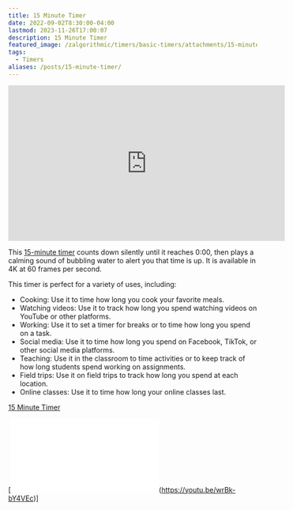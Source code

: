 ```yaml
---
title: 15 Minute Timer
date: 2022-09-02T8:30:00-04:00
lastmod: 2023-11-26T17:00:07
description: 15 Minute Timer
featured_image: /zalgorithmic/timers/basic-timers/attachments/15-minute-timer.jpg
tags:
  - Timers
aliases: /posts/15-minute-timer/
---
```


<div class="iframe-16-9-container">
<iframe class="youTubeIframe" width="560" height="315" src="https://www.youtube.com/embed/wrBk-bY4VEc" title="15 Minute Timer" frameborder="0" allow="accelerometer; autoplay; clipboard-write; encrypted-media; gyroscope; picture-in-picture; web-share" allowfullscreen></iframe>
</div>

This [15-minute timer](https://youtu.be/wrBk-bY4VEc) counts down silently until it reaches 0:00, then plays a calming sound of bubbling water to alert you that time is up. It is available in 4K at 60 frames per second.

This timer is perfect for a variety of uses, including:

- Cooking: Use it to time how long you cook your favorite meals.
- Watching videos: Use it to track how long you spend watching videos on YouTube or other platforms.
- Working: Use it to set a timer for breaks or to time how long you spend on a task.
- Social media: Use it to time how long you spend on Facebook, TikTok, or other social media platforms.
- Teaching: Use it in the classroom to time activities or to keep track of how long students spend working on assignments.
- Field trips: Use it on field trips to track how long you spend at each location.
- Online classes: Use it to time how long your online classes last.

[15 Minute Timer](https://youtu.be/wrBk-bY4VEc)

[![15 Minute Timer](./15-minute-timer.md)(https://youtu.be/wrBk-bY4VEc)]
